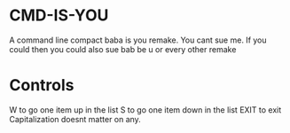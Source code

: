# CMD-IS-YOU
A command line compact baba is you remake. You cant sue me. If you could then you could also sue bab be u or every other remake
# Controls
W to go one item up in the list
S to go one item down in the list
EXIT to exit
Capitalization doesnt matter on any.
